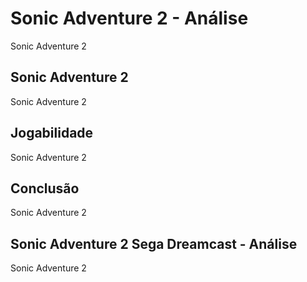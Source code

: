 ---
---

# Sonic Adventure 2 - Análise

Sonic Adventure 2

## Sonic Adventure 2

Sonic Adventure 2

## Jogabilidade

Sonic Adventure 2

## Conclusão

Sonic Adventure 2

## Sonic Adventure 2 Sega Dreamcast - Análise

Sonic Adventure 2
